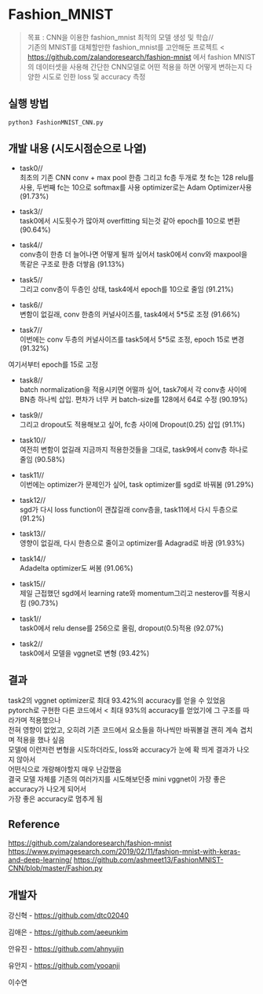 # Fashion_MNIST
> 목표 : CNN을 이용한 fashion_mnist 최적의 모델 생성 및 학습//  
기존의 MNIST를 대체할만한 fashion_mnist를 고안해둔 프로젝트 < https://github.com/zalandoresearch/fashion-mnist
에서 fashion MNIST의 데이터셋을 사용해 간단한 CNN모델로 어떤 적용을 하면 어떻게 변하는지 다양한 시도로 인한 loss 및 accuracy 측정

## 실행 방법
```
python3 FashionMNIST_CNN.py
```

## 개발 내용 (시도시점순으로 나열)

* task0//                                           
최초의 기존 CNN conv + max pool 한층 그리고 fc층 두개로 첫 fc는 128 relu를 사용, 두번째 fc는 10으로 softmax를 사용 
optimizer로는 Adam Optimizer사용 (91.73%)
    
* task3//                                           
task0에서 시도횟수가 많아져 overfitting 되는것 같아 epoch를 10으로 변환 (90.64%)
    
* task4//                                           
conv층이 한층 더 늘어나면 어떻게 될까 싶어서 task0에서 conv와 maxpool을 똑같은 구조로 한층 더쌓음 (91.13%)
    
* task5//                                           
그리고 conv층이 두층인 상태, task4에서 epoch를 10으로 줄임 (91.21%)
    
* task6//                                           
변함이 없길래, conv 한층의 커널사이즈를, task4에서 5*5로 조정 (91.66%)
    
* task7//                                           
이번에는 conv 두층의 커널사이즈를 task5에서 5*5로 조정\, epoch 15로 변경 (91.32%)
    
여기서부터 epoch를 15로 고정

* task8//                                           
batch normalization을 적용시키면 어떨까 싶어,
task7에서 각 conv층 사이에 BN층 하나씩 삽입. 편차가 너무 커 batch-size를 128에서 64로 수정 (90.19%)

* task9//                                           
그리고 dropout도 적용해보고 싶어, fc층 사이에 Dropout(0.25) 삽입 (91.1%)
    
* task10//                                           
여전히 변함이 없길래 지금까지 적용한것들을 그대로, task9에서 conv층 하나로 줄임 (90.58%)
    
* task11//                                           
이번에는 optimizer가 문제인가 싶어, task optimizer를 sgd로 바꿔봄 (91.29%)
    
* task12//                                           
sgd가 다시 loss function이 괜찮길래 conv층을, task11에서 다시 두층으로 (91.2%)
    
* task13//                                           
영향이 없길래, 다시 한층으로 줄이고 optimizer를 Adagrad로 바꿈 (91.93%)
    
* task14//                                           
Adadelta optimizer도 써봄 (91.06%)
    
* task15//                                           
제일 근접했던 sgd에서 learning rate와 momentum그리고 nesterov를 적용시킴 (90.73%)
    
* task1//                                           
task0에서 relu dense를 256으로 올림, dropout(0.5)적용 (92.07%)
    
* task2//                                                   
task0에서 모델을 vggnet로 변형 (93.42%)
    
## 결과

   task2의 vggnet optimizer로 최대 93.42%의 accuracy를 얻을 수 있었음                               
   pytorch로 구현한 다른 코드에서 < 최대 93%의 accuracy를 얻었기에 그 구조를 따라가며 적용했으나                               
   전혀 영향이 없었고, 오히려 기존 코드에서 요소들을 하나씩만 바꿔볼걸 괜히 계속 겹치며 적용을 했나 싶음                               
   모델에 이런저런 변형을 시도하더라도, loss와 accuracy가 눈에 확 띄게 결과가 나오지 않아서                                
   어떤식으로 개량해야할지 매우 난감했음                                                                              
   결국 모델 자체를 기존의 여러가지를 시도해보던중 mini vggnet이 가장 좋은 accuracy가 나오게 되어서                                
   가장 좋은 accuracy로 멈추게 됨                    
   
## Reference

   https://github.com/zalandoresearch/fashion-mnist
   https://www.pyimagesearch.com/2019/02/11/fashion-mnist-with-keras-and-deep-learning/
   https://github.com/ashmeet13/FashionMNIST-CNN/blob/master/Fashion.py
   
## 개발자

강신혁 - https://github.com/dtc02040

김애은 - https://github.com/aeeunkim

안유진 - https://github.com/ahnyujin

유안지 - https://github.com/yooanji

이수연
